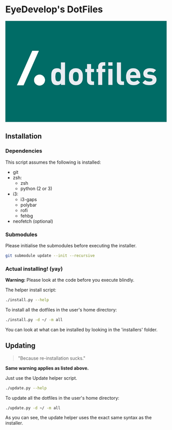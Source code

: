 # EyeDevelop's DotFiles
![Some image of dotfiles I found](img/dotfiles.png)

## Installation
### Dependencies
This script assumes the following is installed:
* git
* zsh:
  * zsh
  * python (2 or 3)
* i3:
  * i3-gaps
  * polybar
  * rofi
  * fehbg
* neofetch (optional)

### Submodules
Please initialise the submodules before executing the installer.
```bash
git submodule update --init --recursive
```

### Actual installing! (yay)
**Warning:** Please look at the code before you execute blindly.

The helper install script:
```bash
./install.py --help
```

To install all the dotfiles in the user's home directory:
```bash
./install.py -d ~/ -m all
```

You can look at what can be installed by looking in the 'installers' folder.

## Updating
> "Because re-installation sucks."

**Same warning applies as listed above.**

Just use the Update helper script.
```bash
./update.py --help
```

To update all the dotfiles in the user's home directory:
```bash
./update.py -d ~/ -m all
```

As you can see, the update helper uses the exact same syntax as the installer.